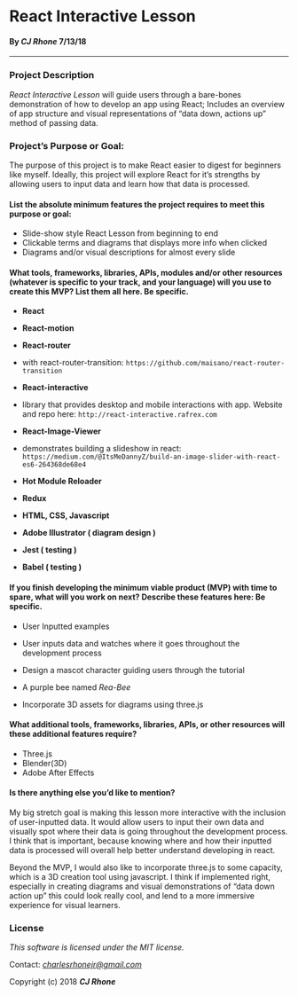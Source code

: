 # React Interactive Lesson #

#### By _**CJ Rhone**_ 7/13/18

- - - -

### Project Description ###

_React Interactive Lesson_ will guide users through a bare-bones demonstration of how to develop an app using React; Includes an overview of app structure and visual representations of “data down, actions up” method of passing data.

### Project’s Purpose or Goal: ### 
The purpose of this project is to make React easier to digest for beginners like myself. Ideally, this project will explore React for it’s strengths by allowing users to input data and learn how that data is processed.    

#### List the absolute minimum features the project requires to meet this purpose or goal: ####
* Slide-show style React Lesson from beginning to end
* Clickable terms and diagrams that displays more info when clicked
* Diagrams and/or visual descriptions for almost every slide 

#### What tools, frameworks, libraries, APIs, modules and/or other resources (whatever is specific to your track, and your language) will you use to create this MVP? List them all here. Be specific. ####
* **React**
* **React-motion** 
* **React-router** 
 * with react-router-transition: `https://github.com/maisano/react-router-transition` 

* **React-interactive** 
 * library that provides desktop and mobile interactions with app. Website and repo here: `http://react-interactive.rafrex.com` 
* **React-Image-Viewer** 
 * demonstrates building a slideshow in react: `https://medium.com/@ItsMeDannyZ/build-an-image-slider-with-react-es6-264368de68e4` 

* **Hot Module Reloader**
* **Redux**
* **HTML, CSS, Javascript**
* **Adobe Illustrator ( diagram design )**
* **Jest ( testing )**
* **Babel ( testing )**

#### If you finish developing the minimum viable product (MVP) with time to spare, what will you work on next? Describe these features here: Be specific. ####
* User Inputted examples 
 * User inputs data and watches where it goes throughout the development process 
* Design a mascot character guiding users through the tutorial 
 * A purple bee named _Rea-Bee_
 
* Incorporate 3D assets for diagrams using three.js

#### What additional tools, frameworks, libraries, APIs, or other resources will these additional features require? ####
* Three.js
* Blender(3D)
* Adobe After Effects

#### Is there anything else you’d like to mention? #### 
My big stretch goal is making this lesson more interactive with the inclusion of user-inputted data. It would allow users to input their own data and visually spot where their data is going throughout the development process. I think that is important, because knowing where and how their inputted data is processed will overall help better understand developing in react.

Beyond the MVP, I would also like to incorporate three.js to some capacity, which is a 3D creation tool using javascript. I think if implemented right, especially in creating diagrams and visual demonstrations of “data down action up” this could look really cool, and lend to a more immersive experience for visual learners.


### License

*This software is licensed under the MIT license.*

Contact: *charlesrhonejr@gmail.com*

Copyright (c) 2018 **_CJ Rhone_**